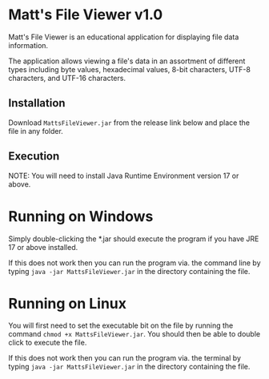# Matt's File Viewer v1.0

Matt's File Viewer is an educational application for displaying file data information.  

The application allows viewing a file's data in an assortment of different types including byte values, hexadecimal values, 8-bit characters, UTF-8 characters, and UTF-16 characters.

## Installation

Download `MattsFileViewer.jar` from the release link below and place the file in any folder.

## Execution

NOTE: You will need to install Java Runtime Environment version 17 or above. 

# Running on Windows

Simply double-clicking the *.jar should execute the program if you have JRE 17 or above installed.  

If this does not work then you can run the program via. the command line by typing `java -jar MattsFileViewer.jar` in the directory containing the file.

# Running on Linux

You will first need to set the executable bit on the file by running the command `chmod +x MattsFileViewer.jar`.  You should then be able to double click to execute the file.

If this does not work then you can run the program via. the terminal by typing `java -jar MattsFileViewer.jar` in the directory containing the file.